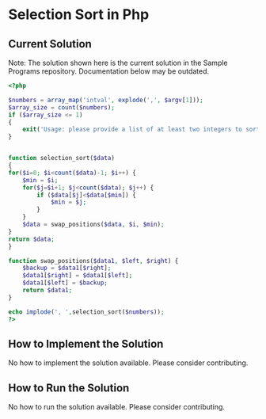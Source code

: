 # Selection Sort in Php

## Current Solution

Note: The solution shown here is the current solution in the Sample Programs repository. Documentation below may be outdated.

```Php
<?php

$numbers = array_map('intval', explode(',', $argv[1]));
$array_size = count($numbers);
if ($array_size <= 1)
{
    exit('Usage: please provide a list of at least two integers to sort in the format "1, 2, 3, 4, 5"');
}


function selection_sort($data)
{
for($i=0; $i<count($data)-1; $i++) {
	$min = $i;
	for($j=$i+1; $j<count($data); $j++) {
		if ($data[$j]<$data[$min]) {
			$min = $j;
		}
	}
    $data = swap_positions($data, $i, $min);
}
return $data;
}

function swap_positions($data1, $left, $right) {
	$backup = $data1[$right];
	$data1[$right] = $data1[$left];
	$data1[$left] = $backup;
	return $data1;
}

echo implode(', ',selection_sort($numbers));
?>

```

## How to Implement the Solution

No how to implement the solution available. Please consider contributing.

## How to Run the Solution

No how to run the solution available. Please consider contributing.